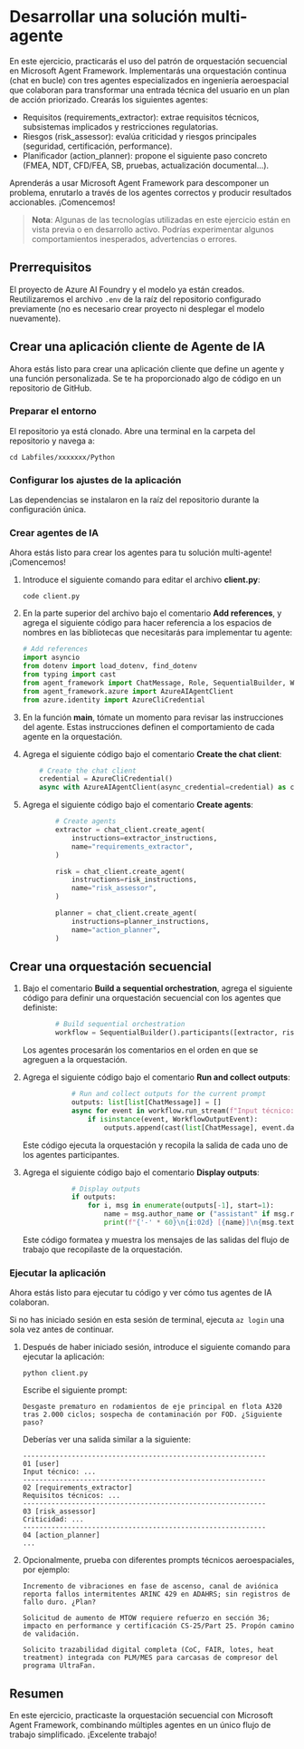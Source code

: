 # Desarrollar una solución multi-agente

En este ejercicio, practicarás el uso del patrón de orquestación secuencial en Microsoft Agent Framework. Implementarás una orquestación continua (chat en bucle) con tres agentes especializados en ingeniería aeroespacial que colaboran para transformar una entrada técnica del usuario en un plan de acción priorizado. Crearás los siguientes agentes:

- Requisitos (requirements_extractor): extrae requisitos técnicos, subsistemas implicados y restricciones regulatorias.
- Riesgos (risk_assessor): evalúa criticidad y riesgos principales (seguridad, certificación, performance).
- Planificador (action_planner): propone el siguiente paso concreto (FMEA, NDT, CFD/FEA, SB, pruebas, actualización documental...).

Aprenderás a usar Microsoft Agent Framework para descomponer un problema, enrutarlo a través de los agentes correctos y producir resultados accionables. ¡Comencemos!

> **Nota**: Algunas de las tecnologías utilizadas en este ejercicio están en vista previa o en desarrollo activo. Podrías experimentar algunos comportamientos inesperados, advertencias o errores.

## Prerrequisitos

El proyecto de Azure AI Foundry y el modelo ya están creados. Reutilizaremos el archivo `.env` de la raíz del repositorio configurado previamente (no es necesario crear proyecto ni desplegar el modelo nuevamente).

## Crear una aplicación cliente de Agente de IA

Ahora estás listo para crear una aplicación cliente que define un agente y una función personalizada. Se te ha proporcionado algo de código en un repositorio de GitHub.

### Preparar el entorno

El repositorio ya está clonado. Abre una terminal en la carpeta del repositorio y navega a:

```
cd Labfiles/xxxxxxx/Python
```

### Configurar los ajustes de la aplicación

Las dependencias se instalaron en la raíz del repositorio durante la configuración única.

### Crear agentes de IA

Ahora estás listo para crear los agentes para tu solución multi-agente! ¡Comencemos!

1. Introduce el siguiente comando para editar el archivo **client.py**:

    ```
   code client.py
    ```

1. En la parte superior del archivo bajo el comentario **Add references**, y agrega el siguiente código para hacer referencia a los espacios de nombres en las bibliotecas que necesitarás para implementar tu agente:

    ```python
   # Add references
	import asyncio
	from dotenv import load_dotenv, find_dotenv
	from typing import cast
	from agent_framework import ChatMessage, Role, SequentialBuilder, WorkflowOutputEvent
	from agent_framework.azure import AzureAIAgentClient
	from azure.identity import AzureCliCredential
    ```

1. En la función **main**, tómate un momento para revisar las instrucciones del agente. Estas instrucciones definen el comportamiento de cada agente en la orquestación.

1. Agrega el siguiente código bajo el comentario **Create the chat client**:

    ```python
        # Create the chat client
        credential = AzureCliCredential()
        async with AzureAIAgentClient(async_credential=credential) as chat_client:
    ```

1. Agrega el siguiente código bajo el comentario **Create agents**:

    ```python
            # Create agents
            extractor = chat_client.create_agent(
                instructions=extractor_instructions,
                name="requirements_extractor",
            )

            risk = chat_client.create_agent(
                instructions=risk_instructions,
                name="risk_assessor",
            )

            planner = chat_client.create_agent(
                instructions=planner_instructions,
                name="action_planner",
            )
    ```

## Crear una orquestación secuencial

1. Bajo el comentario **Build a sequential orchestration**, agrega el siguiente código para definir una orquestación secuencial con los agentes que definiste:

    ```python
            # Build sequential orchestration
            workflow = SequentialBuilder().participants([extractor, risk, planner]).build()
    ```

    Los agentes procesarán los comentarios en el orden en que se agreguen a la orquestación.

1. Agrega el siguiente código bajo el comentario **Run and collect outputs**:

    ```python
                # Run and collect outputs for the current prompt
                outputs: list[list[ChatMessage]] = []
                async for event in workflow.run_stream(f"Input técnico: {user_prompt}"):
                    if isinstance(event, WorkflowOutputEvent):
                        outputs.append(cast(list[ChatMessage], event.data))
    ```

    Este código ejecuta la orquestación y recopila la salida de cada uno de los agentes participantes.

1. Agrega el siguiente código bajo el comentario **Display outputs**:

    ```python
                # Display outputs
                if outputs:
                    for i, msg in enumerate(outputs[-1], start=1):
                        name = msg.author_name or ("assistant" if msg.role == Role.ASSISTANT else "user")
                        print(f"{'-' * 60}\n{i:02d} [{name}]\n{msg.text}")
    ```

    Este código formatea y muestra los mensajes de las salidas del flujo de trabajo que recopilaste de la orquestación.


### Ejecutar la aplicación

Ahora estás listo para ejecutar tu código y ver cómo tus agentes de IA colaboran.

Si no has iniciado sesión en esta sesión de terminal, ejecuta `az login` una sola vez antes de continuar.

1. Después de haber iniciado sesión, introduce el siguiente comando para ejecutar la aplicación:

    ```
   python client.py
    ```
	Escribe el siguiente prompt:

	```output
    Desgaste prematuro en rodamientos de eje principal en flota A320 tras 2.000 ciclos; sospecha de contaminación por FOD. ¿Siguiente paso?
    ```

    Deberías ver una salida similar a la siguiente:

    ```output
	------------------------------------------------------------
	01 [user]
	Input técnico: ...
	------------------------------------------------------------
	02 [requirements_extractor]
	Requisitos técnicos: ...
	------------------------------------------------------------
	03 [risk_assessor]
	Criticidad: ...
	------------------------------------------------------------
	04 [action_planner]
	...
    ```

1. Opcionalmente, prueba con diferentes prompts técnicos aeroespaciales, por ejemplo:

    ```output
    Incremento de vibraciones en fase de ascenso, canal de aviónica reporta fallos intermitentes ARINC 429 en ADAHRS; sin registros de fallo duro. ¿Plan?
	```

	```output
    Solicitud de aumento de MTOW requiere refuerzo en sección 36; impacto en performance y certificación CS-25/Part 25. Propón camino de validación.
	```

	```output
    Solicito trazabilidad digital completa (CoC, FAIR, lotes, heat treatment) integrada con PLM/MES para carcasas de compresor del programa UltraFan.
    ```

## Resumen

En este ejercicio, practicaste la orquestación secuencial con Microsoft Agent Framework, combinando múltiples agentes en un único flujo de trabajo simplificado. ¡Excelente trabajo!

